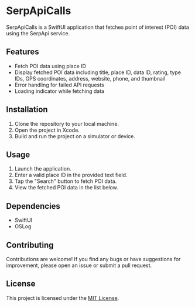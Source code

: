 # SerpApiCalls

SerpApiCalls is a SwiftUI application that fetches point of interest (POI) data using the SerpApi service.

## Features

- Fetch POI data using place ID
- Display fetched POI data including title, place ID, data ID, rating, type IDs, GPS coordinates, address, website, phone, and thumbnail
- Error handling for failed API requests
- Loading indicator while fetching data

## Installation

1. Clone the repository to your local machine.
2. Open the project in Xcode.
3. Build and run the project on a simulator or device.

## Usage

1. Launch the application.
2. Enter a valid place ID in the provided text field.
3. Tap the "Search" button to fetch POI data.
4. View the fetched POI data in the list below.

## Dependencies

- SwiftUI
- OSLog

## Contributing

Contributions are welcome! If you find any bugs or have suggestions for improvement, please open an issue or submit a pull request.

## License

This project is licensed under the [MIT License](LICENSE).
